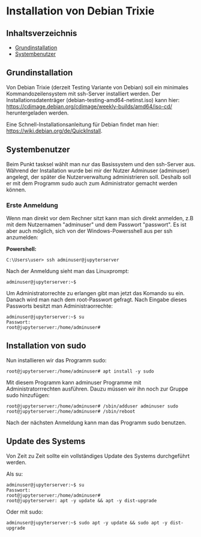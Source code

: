 # Installation von Debian Trixie

## Inhaltsverzeichnis


- [Grundinstallation](#grundinstallation)
- [Systembenutzer](#systembenutzer)

## Grundinstallation

Von Debian Trixie (derzeit Testing Variante von Debian) soll ein minimales Kommandozeilensystem mit ssh-Server installiert werden. Der Installationsdatenträger (debian-testing-amd64-netinst.iso) kann hier: https://cdimage.debian.org/cdimage/weekly-builds/amd64/iso-cd/ heruntergeladen werden.

Eine Schnell-Installationsanleitung für Debian findet man hier: https://wiki.debian.org/de/QuickInstall.


## Systembenutzer

Beim Punkt tasksel wählt man nur das Basissystem und den ssh-Server aus. Während der Installation wurde bei mir der Nutzer Adminuser (adminuser) angelegt, der später die Nutzerverwaltung administrieren soll. Deshalb soll er mit dem Programm sudo auch zum Administrator gemacht werden können.

### Erste Anmeldung

Wenn man direkt vor dem Rechner sitzt kann man sich direkt anmelden, z.B mit dem Nutzernamen "adminuser" und dem Passwort "passwort". Es ist aber auch möglich, sich von der Windows-Powersshell aus per ssh anzumelden:

**Powershell:**

```
C:\Users\user> ssh adminuser@jupyterserver
```

Nach der Anmeldung sieht man das Linuxprompt:

```
adminuser@jupyterserver:~$
```
Um Administratorrechte zu erlangen gibt man jetzt das Komando su ein. Danach wird man nach dem root-Passwort gefragt. Nach Eingabe dieses Passworts besitzt man Administraorrechte:
```
adminuser@jupyterserver:~$ su
Passwort:
root@jupyterserver:/home/adminuser#
```

## Installation von sudo

Nun installieren wir das Programm sudo:

```
root@jupyterserver:/home/adminuser# apt install -y sudo
```

Mit diesem Programm kann adminuser Programme mit Administratorrrechten ausführen. Dauzu müssen wir ihn noch zur Gruppe sudo hinzufügen:

```
root@jupyterserver:/home/adminuser# /sbin/adduser adminuser sudo
root@jupyterserver:/home/adminuser# /sbin/reboot
```
Nach der nächsten Anmeldung kann man das Programm sudo benutzen.

## Update des Systems

Von Zeit zu Zeit sollte ein vollständiges Update des Systems durchgeführt werden.

Als su:

```
adminuser@jupyterserver:~$ su
Passwort:
root@jupyterserver:/home/adminuser#
root@jupyterserver: apt -y update && apt -y dist-upgrade 
```
Oder mit sudo:
```
adminuser@jupyterserver:~$ sudo apt -y update && sudo apt -y dist-upgrade 
```
